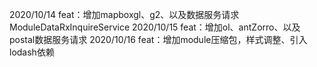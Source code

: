 2020/10/14 
    feat：增加mapboxgl、g2、以及数据服务请求ModuleDataRxInquireService
2020/10/15 
    feat：增加ol、antZorro、以及postal数据服务请求
2020/10/16
    feat：增加module压缩包，样式调整、引入lodash依赖
